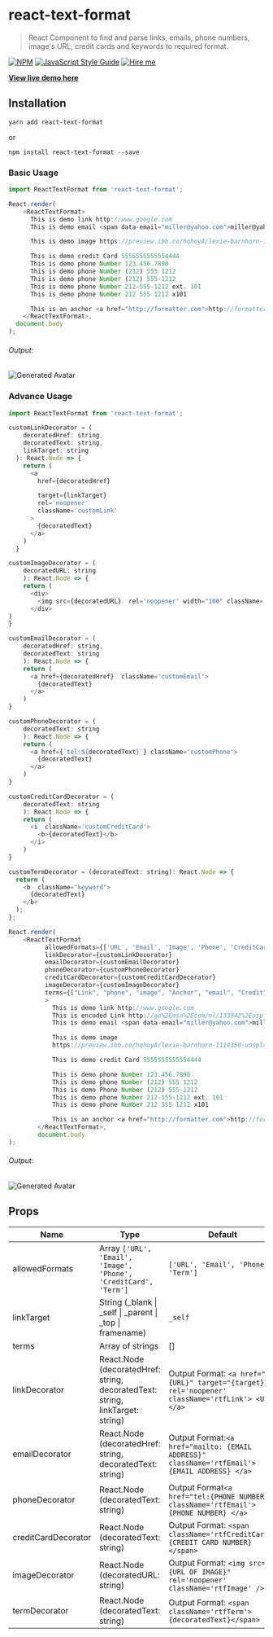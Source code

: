 # react-text-format

> React Component to find and parse links, emails, phone numbers, image's URL, credit cards and keywords to required format.

[![NPM](https://img.shields.io/npm/v/react-text-format.svg)](https://www.npmjs.com/package/react-text-format) 
[![JavaScript Style Guide](https://img.shields.io/badge/code_style-standard-brightgreen.svg)](https://standardjs.com) 
[![Hire me](https://img.shields.io/badge/LinkedIn-blue?style=flat&logo=linkedin&labelColor=blue)](https://www.linkedin.com/in/ahsanbilal27/) 


__[View live demo here](https://react-ninja.github.io/react-text-format/)__

## Installation

```
yarn add react-text-format
```

or

```
npm install react-text-format --save
```

### Basic Usage
```js
import ReactTextFormat from 'react-text-format';

React.render(
    <ReactTextFormat>
      This is demo link http://www.google.com
      This is demo email <span data-email="miller@yahoo.com">miller@yahoo.com</span>

      This is demo image https://preview.ibb.co/hqhoyA/lexie-barnhorn-1114350-unsplash.jpg

      This is demo credit Card 5555555555554444
      This is demo phone Number 123.456.7890
      This is demo phone Number (212) 555 1212
      This is demo phone Number (212) 555-1212
      This is demo phone Number 212-555-1212 ext. 101
      This is demo phone Number 212 555 1212 x101

      This is an anchor <a href="http://formatter.com">http://formatter.com</a>;
    </ReactTextFormat>,
  document.body
);
```
###### Output:
![Generated Avatar](https://image.ibb.co/bWcDs0/1-0-4-basic.png)  




### Advance Usage
```js
import ReactTextFormat from 'react-text-format';

customLinkDecorator = (
    decoratedHref: string,
    decoratedText: string,
    linkTarget: string
  ): React.Node => {
    return (
      <a
        href={decoratedHref}

        target={linkTarget}
        rel='noopener'
        className='customLink'
      >
        {decoratedText}
      </a>
    )
  }

customImageDecorator = (
    decoratedURL: string
    ): React.Node => {
    return (
      <div>
        <img src={decoratedURL}  rel='noopener' width="100" className='customImage' />
      </div>
)
}

customEmailDecorator = (
    decoratedHref: string,
    decoratedText: string
    ): React.Node => {
    return (
      <a href={decoratedHref}  className='customEmail'>
        {decoratedText}
      </a>
    )
}

customPhoneDecorator = (
    decoratedText: string
    ): React.Node => {
    return (
      <a href={`tel:${decoratedText}`} className='customPhone'>
        {decoratedText}
      </a>
    )
}

customCreditCardDecorator = (
    decoratedText: string
    ): React.Node => {
    return (
      <i  className='customCreditCard'>
        <b>{decoratedText}</b>
      </i>
    )
}

customTermDecorator = (decoratedText: string): React.Node => {
  return (
    <b  className="keyword">
      {decoratedText}
    </b>
  );
};

React.render(
    <ReactTextFormat
          allowedFormats={['URL', 'Email', 'Image', 'Phone', 'CreditCard']}
          linkDecorator={customLinkDecorator}
          emailDecorator={customEmailDecorator}
          phoneDecorator={customPhoneDecorator}
          creditCardDecorator={customCreditCardDecorator}
          imageDecorator={customImageDecorator}
          terms={["Link", "phone", "image", "Anchor", "email", "Credit"]}
          >
            This is demo link http://www.google.com
            This is encoded Link http://go%2Emsn%2Ecom/nl/133942%2Easp
            This is demo email <span data-email="miller@yahoo.com">miller@yahoo.com</span>

            This is demo image
            https://preview.ibb.co/hqhoyA/lexie-barnhorn-1114350-unsplash.jpg

            This is demo credit Card 5555555555554444

            This is demo phone Number 123.456.7890
            This is demo phone Number (212) 555 1212
            This is demo Phone Number (212) 555-1212
            This is demo phone Number 212-555-1212 ext. 101
            This is demo phone Number 212 555 1212 x101

            This is an anchor <a href="http://formatter.com">http://formatter.com</a>;
        </ReactTextFormat>,
        document.body
);
```

###### Output:
![Generated Avatar](https://i.ibb.co/r67P3JC/advance-react-text-format.png)  



## Props

|Name  | Type  | Default  |
|---|---|---|
|allowedFormats| Array ``['URL', 'Email', 'Image', 'Phone', 'CreditCard', 'Term']``| ``['URL', 'Email', 'Phone', 'Term']`` |
|linkTarget| String (_blank \| _self \| _parent \| _top \| framename)  |  ``_self`` |
|terms| Array of strings  |  [] |
|linkDecorator| React.Node (decoratedHref: string, decoratedText: string, linkTarget: string) | Output Format: ``<a href="{URL}" target="{target}" rel='noopener' className='rtfLink'> <URL> </a>``  
|emailDecorator| React.Node (decoratedHref: string, decoratedText: string)  | Output Format:``<a href="mailto: {EMAIL ADDRESS}" className='rtfEmail'> {EMAIL ADDRESS} </a>``  |
|phoneDecorator| React.Node (decoratedText: string)  | Output Format``<a href="tel:{PHONE NUMBER}" className='rtfEmail'> {PHONE NUMBER} </a>``  |
|creditCardDecorator| React.Node (decoratedText: string)  | Output Format: ``<span className='rtfCreditCard'> {CREDIT CARD NUMBER} </span>``  |
|imageDecorator| React.Node (decoratedURL: string)  | Output Format: ``<img src="{URL OF IMAGE}" rel='noopener' className='rtfImage' />``  |
|termDecorator| React.Node (decoratedText: string)  | Output Format: ``<span  className='rtfTerm'>{decoratedText}</span>``  |
